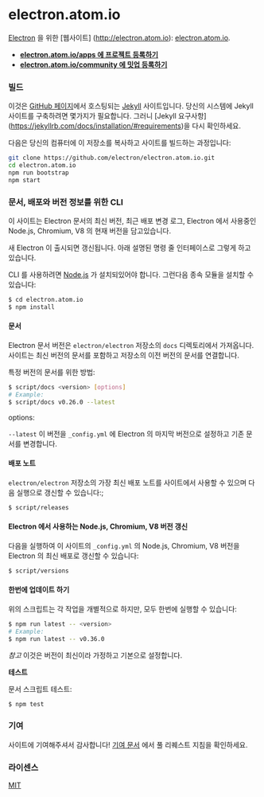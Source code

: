 # electron.atom.io

[Electron](https://github.com/electron/electron) 을 위한 [웹사이트]
(http://electron.atom.io): [electron.atom.io](http://electron.atom.io).

- **[electron.atom.io/apps 에 프로젝트 등록하기](CONTRIBUTING.md#adding-an-app-or-project-to-the-site)**
- **[electron.atom.io/community 에 밋업 등록하기](CONTRIBUTING.md#adding-a-meetup-to-the-site)**

### 빌드

이것은 [GitHub 페이지](https://pages.github.com)에서 호스팅되는
[Jekyll](https://jekyllrb.com) 사이트입니다. 당신의 시스템에 Jekyll 사이트를
구축하려면 몇가지가 필요합니다. 그러니 [Jekyll 요구사항]
(https://jekyllrb.com/docs/installation/#requirements)을 다시 확인하세요.

다음은 당신의 컴퓨터에 이 저장소를 복사하고 사이트를 빌드하는 과정입니다:

```bash
git clone https://github.com/electron/electron.atom.io.git
cd electron.atom.io
npm run bootstrap
npm start
```

### 문서, 배포와 버전 정보를 위한 CLI

이 사이트는 Electron 문서의 최신 버전, 최근 배포 변경 로그, Electron 에서
사용중인 Node.js, Chromium, V8 의 현재 버전을 담고있습니다.

새 Electron 이 출시되면 갱신됩니다. 아래 설명된 명령 줄 인터페이스로 그렇게 하고
있습니다.

CLI 를 사용하려면 [Node.js](https://www.nodejs.org) 가 설치되있어야 합니다.
그런다음 종속 모듈을 설치할 수 있습니다:

```bash
$ cd electron.atom.io
$ npm install
```

#### 문서

Electron 문서 버전은 `electron/electron` 저장소의 `docs` 디렉토리에서 가져옵니다.
사이트는 최신 버전의 문서를 포함하고 저장소의 이전 버전의 문서를 연결합니다.

특정 버전의 문서를 위한 방법:

```bash
$ script/docs <version> [options]
# Example:
$ script/docs v0.26.0 --latest
```
options:

`--latest` 이 버전을 `_config.yml` 에 Electron 의 마지막 버전으로 설정하고 기존
문서를 변경합니다.

#### 배포 노트

`electron/electron` 저장소의 가장 최신 배포 노트를 사이트에서 사용할 수 있으며
다음 실행으로 갱신할 수 있습니다:;

```bash
$ script/releases
```

#### Electron 에서 사용하는 Node.js, Chromium, V8 버전 갱신

다음을 실행하여 이 사이트의 `_config.yml` 의 Node.js, Chromium, V8 버전을
Electron 의 최신 배포로 갱신할 수 있습니다:

```bash
$ script/versions
```

#### 한번에 업데이트 하기

위의 스크립트는 각 작업을 개별적으로 하지만, 모두 한번에 실행할 수 있습니다:

```bash
$ npm run latest -- <version>
# Example:
$ npm run latest -- v0.36.0
```

_참고_ 이것은 버전이 최신이라 가정하고 기본으로 설정합니다.

**테스트**

문서 스크립트 테스트:

```bash
$ npm test
```

### 기여

사이트에 기여해주셔서 감사합니다! [기여 문서](CONTRIBUTING.md) 에서 풀 리퀘스트
지침을 확인하세요.

### 라이센스

[MIT](LICENSE.md)
